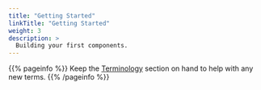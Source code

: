 ```yaml
---
title: "Getting Started"
linkTitle: "Getting Started"
weight: 3
description: >
  Building your first components.
---
```


{{% pageinfo %}}
Keep the [Terminology](/docs/concepts/terminology/) section on hand to help with any new terms.
{{% /pageinfo %}}
